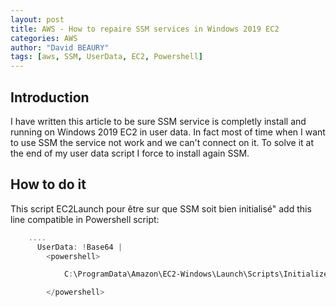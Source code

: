 ```yaml
---
layout: post
title: AWS - How to repaire SSM services in Windows 2019 EC2
categories: AWS
author: "David BEAURY"
tags: [aws, SSM, UserData, EC2, Powershell] 
---
```

## Introduction

I have written this article to be sure SSM service is completly install and running on Windows 2019 EC2 in user data.
In fact most of time when I want to use SSM the service not work and we can't connect on it. To solve it at the end of my user data script I force to install again SSM.

## How to do it

This script EC2Launch pour être sur que SSM soit bien initialisé" add this line compatible in Powershell script:

```POWERSHELL
    ....
      UserData: !Base64 |
        <powershell>

            C:\ProgramData\Amazon\EC2-Windows\Launch\Scripts\InitializeInstance.ps1

        </powershell>

````